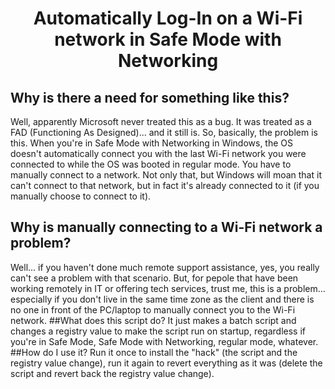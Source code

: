 # <p align="center">Automatically Log-In on a Wi-Fi network in Safe Mode with Networking</p>
## Why is there a need for something like this?
Well, apparently Microsoft never treated this as a bug. It was treated as a FAD (Functioning As Designed)... and it still is. So, basically, the problem is this. When you're in Safe Mode with Networking in Windows, the OS doesn't automatically connect you with the last Wi-Fi network you were connected to while the OS was booted in regular mode. You have to manually connect to a network. Not only that, but Windows will moan that it can't connect to that network, but in fact it's already connected to it (if you manually choose to connect to it).
## Why is manually connecting to a Wi-Fi network a problem?
Well... if you haven't done much remote support assistance, yes, you really can't see a problem with that scenario. But, for pepole that have been working remotely in IT or offering tech services, trust me, this is a problem... especially if you don't live in the same time zone as the client and there is no one in front of the PC/laptop to manually connect you to the Wi-Fi network.
##What does this script do?
It just makes a batch script and changes a registry value to make the script run on startup, regardless if you're in Safe Mode, Safe Mode with Networking, regular mode, whatever.
##How do I use it?
Run it once to install the "hack" (the script and the registry value change), run it again to revert everything as it was (delete the script and revert back the registry value change).
